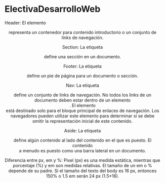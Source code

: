 # ElectivaDesarrolloWeb
Header: El elemento <header> representa un contenedor para contenido introductorio o un conjunto de links de navegación.

Section: La etiqueta <section> define una sección en un documento. 

Footer: La etiqueta <footer> define un pie de página para un documento o sección.

Nav: La etiqueta <nav> define un conjunto de links de navegación. No todos los links de un documento deben estar dentro de un elemento <nav>. El elemento <nav> está destinado solo para el bloque principal de enlaces de navegación. Los navegadores pueden utilizar este elemento para determinar si se debe omitir la representación inicial de este contenido.

Aside: La etiqueta <aside> define algún contenido al lado del contenido en el que es puesto. El contenido <aside> a menudo es puesto como una barra lateral en un documento.



Diferencia entre px, em y %:
Pixel (px) es una medida estática, mientras que porcentaje (%) y em son medidas relativas. El tamaño de un em o % depende de su padre. Si el tamaño del texto del body es 16 px, entonces 150% o 1.5 em serán 24 px (1.5*16).
